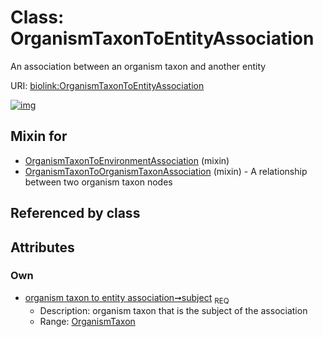 
# Class: OrganismTaxonToEntityAssociation


An association between an organism taxon and another entity

URI: [biolink:OrganismTaxonToEntityAssociation](https://w3id.org/biolink/vocab/OrganismTaxonToEntityAssociation)


[![img](https://yuml.me/diagram/nofunky;dir:TB/class/[OrganismTaxon]<subject%201..1-%20[OrganismTaxonToEntityAssociation],[OrganismTaxonToOrganismTaxonAssociation]uses%20-.->[OrganismTaxonToEntityAssociation],[OrganismTaxonToEnvironmentAssociation]uses%20-.->[OrganismTaxonToEntityAssociation],[OrganismTaxonToOrganismTaxonAssociation],[OrganismTaxonToEnvironmentAssociation],[OrganismTaxon])](https://yuml.me/diagram/nofunky;dir:TB/class/[OrganismTaxon]<subject%201..1-%20[OrganismTaxonToEntityAssociation],[OrganismTaxonToOrganismTaxonAssociation]uses%20-.->[OrganismTaxonToEntityAssociation],[OrganismTaxonToEnvironmentAssociation]uses%20-.->[OrganismTaxonToEntityAssociation],[OrganismTaxonToOrganismTaxonAssociation],[OrganismTaxonToEnvironmentAssociation],[OrganismTaxon])

## Mixin for

 * [OrganismTaxonToEnvironmentAssociation](OrganismTaxonToEnvironmentAssociation.md) (mixin) 
 * [OrganismTaxonToOrganismTaxonAssociation](OrganismTaxonToOrganismTaxonAssociation.md) (mixin)  - A relationship between two organism taxon nodes

## Referenced by class


## Attributes


### Own

 * [organism taxon to entity association➞subject](organism_taxon_to_entity_association_subject.md)  <sub>REQ</sub>
     * Description: organism taxon that is the subject of the association
     * Range: [OrganismTaxon](OrganismTaxon.md)
